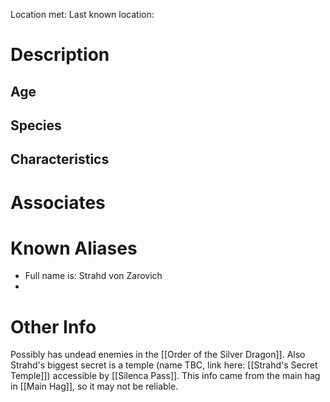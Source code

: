 Location met: 
Last known location:
# Description

## Age

## Species

## Characteristics

# Associates

# Known Aliases
* Full name is: Strahd von Zarovich
* 
# Other Info
Possibly has undead enemies in the [[Order of the Silver Dragon]]. Also Strahd's biggest secret is a temple (name TBC, link here: [[Strahd's Secret Temple]]) accessible by [[Silenca Pass]]. This info came from the main hag in [[Main Hag]], so it may not be reliable.


